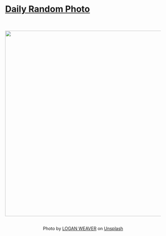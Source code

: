 # [Daily Random Photo](https://www.dailyrandomphoto.com/)

<div align="center">
  <br>
  <br>
  <a href="https://www.dailyrandomphoto.com/p/2021/2021-04-11/"><img src="https://images.unsplash.com/photo-1615440116355-527cb4dcafe2?crop=entropy&cs=tinysrgb&fit=max&fm=jpg&ixid=Mnw3NzUwOHwwfDF8cmFuZG9tfHx8fHx8fHx8MTYxODA5OTM4Ng&ixlib=rb-1.2.1&q=80&w=1080" width="600px"></a>
  <br>
  <br>
  <p class="has-text-grey">Photo by <a href="https://unsplash.com/@lgnwvr?utm_source=Daily%20Random%20Photo&amp;utm_medium=referral" target="_blank" rel="noopener noreferrer">LOGAN WEAVER</a> on <a href="https://unsplash.com/photos/3elVzSlJYXw?utm_source=Daily%20Random%20Photo&amp;utm_medium=referral" target="_blank" rel="noopener noreferrer">Unsplash</a></p>
</div>
